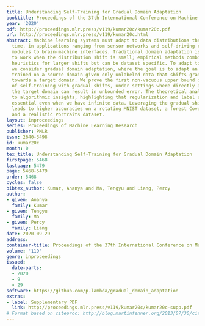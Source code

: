 ```yaml
---
title: Understanding Self-Training for Gradual Domain Adaptation
booktitle: Proceedings of the 37th International Conference on Machine Learning
year: '2020'
pdf: http://proceedings.mlr.press/v119/kumar20c/kumar20c.pdf
url: http://proceedings.mlr.press/v119/kumar20c.html
abstract: Machine learning systems must adapt to data distributions that evolve over
  time, in applications ranging from sensor networks and self-driving car perception
  modules to brain-machine interfaces. Traditional domain adaptation is only guaranteed
  to work when the distribution shift is small; empirical methods combine several
  heuristics for larger shifts but can be dataset specific. To adapt to larger shifts
  we consider gradual domain adaptation, where the goal is to adapt an initial classifier
  trained on a source domain given only unlabeled data that shifts gradually in distribution
  towards a target domain. We prove the first non-vacuous upper bound on the error
  of self-training with gradual shifts, under settings where directly adapting to
  the target domain can result in unbounded error. The theoretical analysis leads
  to algorithmic insights, highlighting that regularization and label sharpening are
  essential even when we have infinite data. Leveraging the gradual shift structure
  leads to higher accuracies on a rotating MNIST dataset, a forest Cover Type dataset,
  and a realistic Portraits dataset.
layout: inproceedings
series: Proceedings of Machine Learning Research
publisher: PMLR
issn: 2640-3498
id: kumar20c
month: 0
tex_title: Understanding Self-Training for Gradual Domain Adaptation
firstpage: 5468
lastpage: 5479
page: 5468-5479
order: 5468
cycles: false
bibtex_author: Kumar, Ananya and Ma, Tengyu and Liang, Percy
author:
- given: Ananya
  family: Kumar
- given: Tengyu
  family: Ma
- given: Percy
  family: Liang
date: 2020-09-29
address: 
container-title: Proceedings of the 37th International Conference on Machine Learning
volume: '119'
genre: inproceedings
issued:
  date-parts:
  - 2020
  - 9
  - 29
software: https://github.com/p-lambda/gradual_domain_adaptation
extras:
- label: Supplementary PDF
  link: http://proceedings.mlr.press/v119/kumar20c/kumar20c-supp.pdf
# Format based on citeproc: http://blog.martinfenner.org/2013/07/30/citeproc-yaml-for-bibliographies/
---
```

